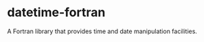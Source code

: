 datetime-fortran
================

A Fortran library that provides time and date manipulation facilities.
